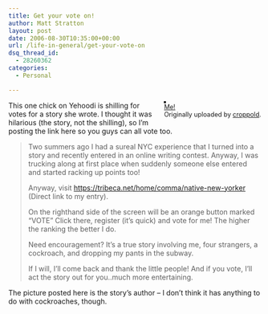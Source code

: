 ```yaml
---
title: Get your vote on!
author: Matt Stratton
layout: post
date: 2006-08-30T10:35:00+00:00
url: /life-in-general/get-your-vote-on
dsq_thread_id:
  - 28260362
categories:
  - Personal

---
```

<div style="float:right;margin-left:10px;margin-bottom:10px;">
  <a href="https://www.flickr.com/photos/croppold/134548694/" title="photo sharing"><img src="https://static.flickr.com/48/134548694_356407a5ba_m.jpg" alt="" style="border:solid 2px #000000;" /></a> <br /> <span style="font-size:.9em;margin-top:0;"> <a href="https://www.flickr.com/photos/croppold/134548694/">Me!</a> <br /> Originally uploaded by <a href="https://www.flickr.com/people/croppold/">croppold</a>. </span>
</div>

This one chick on Yehoodi is shilling for votes for a story she wrote. I thought it was hilarious (the story, not the shilling), so I&#8217;m posting the link here so you guys can all vote too.

> Two summers ago I had a sureal NYC experience that I turned into a story and recently entered in an online writing contest. Anyway, I was trucking along at first place when suddenly someone else entered and started racking up points too!
> 
> Anyway, visit https://tribeca.net/home/comma/native-new-yorker (Direct link to my entry).
> 
> On the righthand side of the screen will be an orange button marked &#8220;VOTE&#8221; Click there, register (it&#8217;s quick) and vote for me! The higher the ranking the better I do.
> 
> Need encouragement? It&#8217;s a true story involving me, four strangers, a cockroach, and dropping my pants in the subway.
> 
> If I will, I&#8217;ll come back and thank the little people! And if you vote, I&#8217;ll act the story out for you..much more entertaining. 

The picture posted here is the story&#8217;s author &#8211; I don&#8217;t think it has anything to do with cockroaches, though.